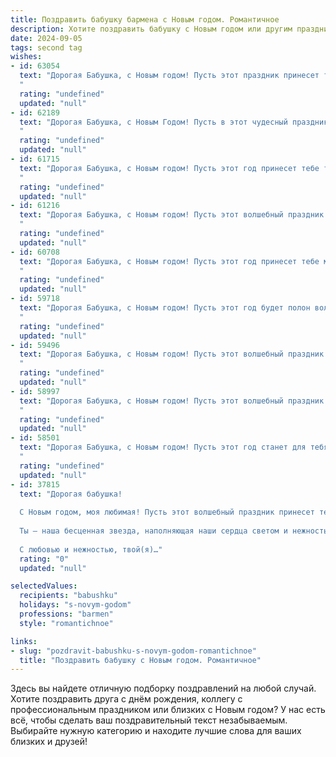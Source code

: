 ```yaml
---
title: Поздравить бабушку бармена с Новым годом. Романтичное
description: Хотите поздравить бабушку с Новым годом или другим праздником? Наш ИИ создаст незабываемое поздравление, а вы обязательно выделитесь среди других.  
date: 2024-09-05
tags: second tag
wishes:
- id: 63054
  text: "Дорогая Бабушка, с Новым годом! Пусть этот праздник принесет тебе море счастья, здоровья и любви, как море шампанского в твоем любимом баре. 🥂✨
  "
  rating: "undefined"
  updated: "null"
- id: 62189
  text: "Дорогая Бабушка, с Новым Годом! Пусть в этот чудесный праздник Ваша жизнь искрится как бокал шампанского, а каждый день будет наполнен теплом и любовью, как коктейль, приготовленный опытным барменом. Желаю Вам здоровья, счастья и исполнения всех желаний!
  "
  rating: "undefined"
  updated: "null"
- id: 61715
  text: "Дорогая Бабушка, с Новым годом! Пусть этот год принесет тебе только приятные мгновения, как взбитая пенка любимого коктейля. Пусть каждый день будет полон ярких красок и искрится весельем, как бокал шампанского под бой курантов. Желаю тебе крепкого здоровья, семейного тепла и бесконечного счастья!
  "
  rating: "undefined"
  updated: "null"
- id: 61216
  text: "Дорогая Бабушка, с Новым годом! Пусть этот волшебный праздник принесет тебе море радости, любви и тепла, а каждый день нового года будет полон ярких моментов и приятных сюрпризов. Желаю тебе крепкого здоровья, оптимизма и, конечно же, бодрости духа, чтобы ты всегда была в центре внимания и радовала нас своей очаровательной улыбкой! 🥂
  "
  rating: "undefined"
  updated: "null"
- id: 60708
  text: "Дорогая Бабушка, с Новым годом! Пусть этот год принесет тебе море счастья, любви и благополучия. Пусть каждый день будет ярким и наполнен радостью, а твой дом всегда согревает огонь любви и уюта. Спасибо за твою бесконечную доброту и тепло, которое ты даришь всем, кто тебя окружает. С Новым годом, любимая моя Бабушка!🥂
  "
  rating: "undefined"
  updated: "null"
- id: 59718
  text: "Дорогая Бабушка, с Новым годом! Пусть этот год будет полон волшебства, как бокал игристого, который ты так мастерски готовишь за барной стойкой. Желаю тебе здоровья, радости и много-много счастливых моментов!
  "
  rating: "undefined"
  updated: "null"
- id: 59496
  text: "Дорогая Бабушка, с Новым годом! Пусть этот волшебный праздник принесет в твою жизнь столько же тепла и радости, сколько ты даришь своим близким. Пусть каждый день будет наполнен добрыми улыбками, искренним смехом и яркими, незабываемыми моментами. Желаю тебе крепкого здоровья, исполнения всех желаний и, конечно же, крепкой любви, как те коктейли, которые ты умеешь  искусно готовить за барной стойкой.
  "
  rating: "undefined"
  updated: "null"
- id: 58997
  text: "Дорогая Бабушка, с Новым годом! Пусть этот волшебный праздник подарит тебе тепло, уют и множество счастливых мгновений. Пусть каждый день будет полон радости, а твоя улыбка сияет ярче новогодних огней. Спасибо за твою любовь и заботу. Счастья тебе, здоровья и всего самого лучшего!
  "
  rating: "undefined"
  updated: "null"
- id: 58501
  text: "Дорогая Бабушка, с Новым годом! Пусть этот год станет для тебя таким же ярким и искрящимся, как и твоя любимая работа бармена. Желаю тебе  много  радости,  любви и  вдохновения,  чтобы  каждый  день  был  наполнен  вкусом  жизни  и  приятными  встречами.
  "
  rating: "undefined"
  updated: "null"
- id: 37815
  text: "Дорогая бабушка!
  
  С Новым годом, моя любимая! Пусть этот волшебный праздник принесет тебе море радости и вдохновения, как самые яркие коктейли в твоем баре. Желаю здоровья, тепла и светлых моментов, которые будут согревать твою душу. Пусть каждый день нового года будет как уникальный рецепт, насыщенный счастьем, любовью и гармонией.
  
  Ты — наша бесценная звезда, наполняющая наши сердца светом и нежностью. Спасибо за твои угощения и поддержку, за то, что делаешь наш мир ярче. Пусть новый год принесет тебе лишь счастье и радость, как в лучшие времена за стойкой.
  
  С любовью и нежностью, твой(я)…"
  rating: "0"
  updated: "null"

selectedValues:
  recipients: "babushku"
  holidays: "s-novym-godom"
  professions: "barmen"
  style: "romantichnoe"

links:
- slug: "pozdravit-babushku-s-novym-godom-romantichnoe"
  title: "Поздравить бабушку с Новым годом. Романтичное"
---
```


Здесь вы найдете отличную подборку поздравлений на любой случай. 
Хотите поздравить друга с днём рождения, коллегу с профессиональным праздником или близких с Новым годом? У нас есть всё, чтобы сделать ваш поздравительный текст незабываемым. Выбирайте нужную категорию и находите лучшие слова для ваших близких и друзей!
